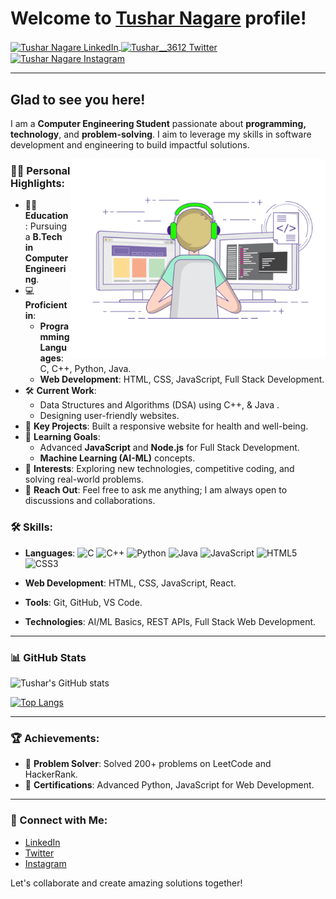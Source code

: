 # Welcome to [Tushar Nagare](https:///Tusshar123/) profile!  

<a href="https://www.linkedin.com/in/tushar-nagare-5a17b9287/" target="_blank">
    <img align="center" src="https://raw.githubusercontent.com/rahuldkjain/github-profile-readme-generator/master/src/images/icons/Social/linked-in-alt.svg" alt="Tushar Nagare LinkedIn" height="30" width="40" />
</a>
<a href="https://x.com/Tushar__3612" target="_blank">
    <img align="center" src="https://raw.githubusercontent.com/rahuldkjain/github-profile-readme-generator/master/src/images/icons/Social/twitter.svg" alt="Tushar__3612 Twitter" height="30" width="40" />
</a>
<a href="https://www.instagram.com/tushar__3612/" target="_blank">
    <img align="center" src="https://raw.githubusercontent.com/rahuldkjain/github-profile-readme-generator/master/src/images/icons/Social/instagram.svg" alt="Tushar Nagare Instagram" height="30" width="40" />
</a>

---

## Glad to see you here!

I am a **Computer Engineering Student** passionate about **programming, technology**, and **problem-solving**. I aim to leverage my skills in software development and engineering to build impactful solutions.

<img align="right" alt="Coding" src="https://github.com/AswinBarath/AswinBarath/blob/master/coding.gif?raw=true" width="408" height="318" />

### 🧑‍💻 Personal Highlights:

- 👨‍🎓 **Education**: Pursuing a **B.Tech in Computer Engineering**.
- 💻 **Proficient in**: 
  - **Programming Languages**: C, C++, Python, Java.
  - **Web Development**: HTML, CSS, JavaScript, Full Stack Development.
- 🛠️ **Current Work**: 
  - Data Structures and Algorithms (DSA) using C++, & Java .
  - Designing user-friendly websites.
- 🌟 **Key Projects**: Built a responsive website for health and well-being.
- 🌱 **Learning Goals**:
  - Advanced **JavaScript** and **Node.js** for Full Stack Development.
  - **Machine Learning (AI-ML)** concepts.
- 🧠 **Interests**: Exploring new technologies, competitive coding, and solving real-world problems.
- 💬 **Reach Out**: Feel free to ask me anything; I am always open to discussions and collaborations.

### 🛠️ Skills:

- **Languages**: 
  <a><img src="https://cdn.jsdelivr.net/gh/devicons/devicon/icons/c/c-original.svg" height="30" width="40" alt="C" /></a>
  <a><img src="https://cdn.jsdelivr.net/gh/devicons/devicon/icons/cplusplus/cplusplus-original.svg" height="30" width="40" alt="C++" /></a>
  <a><img src="https://cdn.jsdelivr.net/gh/devicons/devicon/icons/python/python-original.svg" height="30" width="40" alt="Python" /></a>
  <a><img src="https://cdn.jsdelivr.net/gh/devicons/devicon/icons/java/java-original.svg" height="30" width="40" alt="Java" /></a>
  <a><img src="https://cdn.jsdelivr.net/gh/devicons/devicon/icons/javascript/javascript-original.svg" height="30" width="40" alt="JavaScript" /></a>
  <a><img src="https://cdn.jsdelivr.net/gh/devicons/devicon/icons/html5/html5-original.svg" height="30" width="40" alt="HTML5" /></a>
  <a><img src="https://cdn.jsdelivr.net/gh/devicons/devicon/icons/css3/css3-original.svg" height="30" width="40" alt="CSS3" /></a>

- **Web Development**: HTML, CSS, JavaScript, React.
- **Tools**: Git, GitHub, VS Code.
- **Technologies**: AI/ML Basics, REST APIs, Full Stack Web Development.

---

### 📊 GitHub Stats

![Tushar's GitHub stats](https://github-readme-stats.vercel.app/api?username=Tusshar123&show_icons=true&theme=radical)

[![Top Langs](https://github-readme-stats.vercel.app/api/top-langs/?username=Tusshar123&layout=compact&theme=radical)](https://github.com/Tusshar123)

---

### 🏆 Achievements:

- 🌟 **Problem Solver**: Solved 200+ problems on LeetCode and HackerRank.
- 🏅 **Certifications**: Advanced Python, JavaScript for Web Development.

---

### 🔗 Connect with Me:

- <a href="https://www.linkedin.com/in/tushar-nagare-5a17b9287/" target="_blank">LinkedIn</a>  
- <a href="https://x.com/Tushar__3612" target="_blank">Twitter</a>  
- <a href="https://www.instagram.com/tushar__3612/" target="_blank">Instagram</a>

Let's collaborate and create amazing solutions together!
